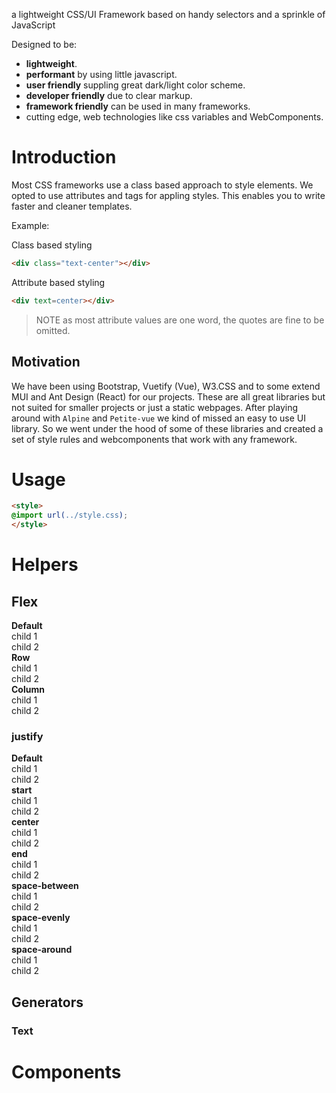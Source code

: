 a lightweight CSS/UI Framework based on handy selectors and a sprinkle of JavaScript

Designed to be:

- **lightweight**.
- **performant** by using little javascript.
- **user friendly** suppling great dark/light color scheme.
- **developer friendly** due to clear markup.
- **framework friendly** can be used in many frameworks.
- cutting edge, web technologies like css variables and WebComponents.

# Introduction

Most CSS frameworks use a class based approach to style elements. We opted to use attributes and tags for appling
styles.
This enables you to write faster and cleaner templates.

Example:

Class based styling

```html
<div class="text-center"></div>
```

Attribute based styling

```html
<div text=center></div>
```

> NOTE as most attribute values are one word, the quotes are fine to be omitted.

## Motivation
We have been using Bootstrap, Vuetify (Vue), W3.CSS and to some extend MUI and Ant Design (React) for our projects. These are all great libraries but not suited for smaller projects or just a static webpages. After playing around with `Alpine` and `Petite-vue` we kind of missed an easy to use UI library. So we went under the hood of some of these libraries and created a set of style rules and webcomponents that work with any framework.

# Usage
```html
<style>
@import url(../style.css);
</style>
```

# Helpers

## Flex
  <v-preview>
    <b>Default</b>
    <v-flex>
      <div>child 1</div>
      <div>child 2</div>
    </v-flex>
    <b>Row</b>
    <v-flex row>
      <div>child 1</div>
      <div>child 2</div>
    </v-flex>
    <b>Column</b>
    <v-flex column>
      <div>child 1</div>
      <div>child 2</div>
    </v-flex>
  </v-preview>
  <section>
    <h3>justify</h3>
    <b>Default</b>
    <v-preview>
      <v-flex>
        <div>child 1</div>
        <div>child 2</div>
      </v-flex>
    </v-preview>
    <b>start</b>
    <v-preview>
      <v-flex justify=start>
        <div>child 1</div>
        <div>child 2</div>
      </v-flex>
    </v-preview>
    <b>center</b>
    <v-preview>
      <v-flex justify=center>
        <div>child 1</div>
        <div>child 2</div>
      </v-flex>
    </v-preview>
    <b>end</b>
    <v-preview>
      <v-flex justify=end>
        <div>child 1</div>
        <div>child 2</div>
      </v-flex>
    </v-preview>
    <b>space-between</b>
    <v-preview>
      <v-flex justify=space-between>
        <div>child 1</div>
        <div>child 2</div>
      </v-flex>
    </v-preview>
    <b>space-evenly</b>
    <v-preview>
      <v-flex justify=space-evenly>
        <div>child 1</div>
        <div>child 2</div>
      </v-flex>
    </v-preview>
    <b>space-around</b>
    <v-preview>
      <v-flex justify=space-around>
        <div>child 1</div>
        <div>child 2</div>
      </v-flex>
    </v-preview>
  </section>

## Generators

### Text
  <article>
    <v-preview v-scope="{}">
      <my-lorem></my-lorem>
    </v-preview>
  </article>
</section>

# Components
